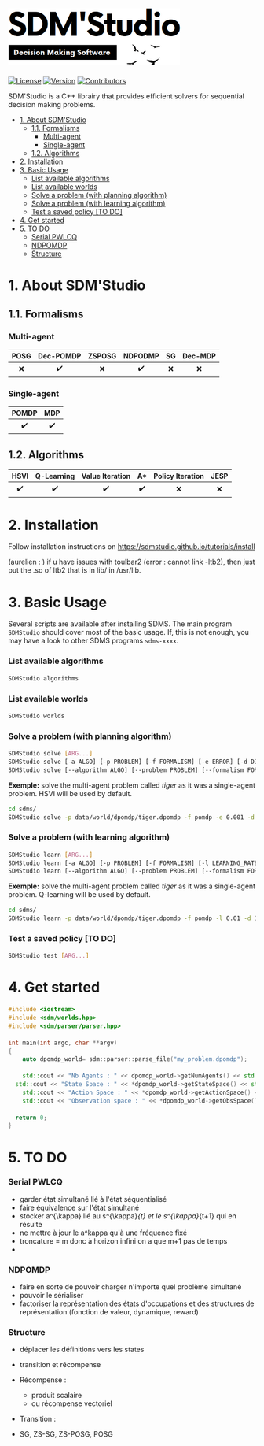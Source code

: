 [![SDMS Logo](https://raw.githubusercontent.com/SDMStudio/sdms/main/docs/sdms-logo-black2.png)](https://sdmstudio.github.io)
------------------------------------------------------

[![License](https://img.shields.io/github/license/sdmstudio/sdms)](https://gitlab.inria.fr/chroma1/plasma/sdms/-/blob/main/LICENSE)
[![Version](https://img.shields.io/github/v/tag/sdmstudio/sdms)](https://github.com/SDMStudio/sdms/tags)
[![Contributors](https://img.shields.io/github/contributors-anon/sdmstudio/sdms)](https://github.com/SDMStudio/sdms/graphs/contributors)


SDM'Studio is a C++ librairy that provides efficient solvers for sequential decision making problems.

- [1. About SDM'Studio](#1-about-sdmstudio)
  - [1.1. Formalisms](#11-formalisms)
    - [Multi-agent](#multi-agent)
    - [Single-agent](#single-agent)
  - [1.2. Algorithms](#12-algorithms)
- [2. Installation](#2-installation)
- [3. Basic Usage](#3-basic-usage)
    - [List available algorithms](#list-available-algorithms)
    - [List available worlds](#list-available-worlds)
    - [Solve a problem (with planning algorithm)](#solve-a-problem-with-planning-algorithm)
    - [Solve a problem (with learning algorithm)](#solve-a-problem-with-learning-algorithm)
    - [Test a saved policy [TO DO]](#test-a-saved-policy-to-do)
- [4. Get started](#4-get-started)
- [5. TO DO](#5-to-do)
    - [Serial PWLCQ](#serial-pwlcq)
    - [NDPOMDP](#ndpomdp)
    - [Structure](#structure)


# 1. About SDM'Studio

## 1.1. Formalisms

### Multi-agent
| POSG  |     Dec-POMDP      | ZSPOSG |      NDPODMP       |  SG   | Dec-MDP |
| :---: | :----------------: | :----: | :----------------: | :---: | :-----: |
|  :x:  | :heavy_check_mark: |  :x:   | :heavy_check_mark: |  :x:  |   :x:   |


### Single-agent
|       POMDP        |        MDP         |
| :----------------: | :----------------: |
| :heavy_check_mark: | :heavy_check_mark: |

## 1.2. Algorithms

|        HSVI        |     Q-Learning     |  Value Iteration   |         A*         | Policy Iteration | JESP  |
| :----------------: | :----------------: | :----------------: | :----------------: | :--------------: | :---: |
| :heavy_check_mark: | :heavy_check_mark: | :heavy_check_mark: | :heavy_check_mark: |       :x:        |  :x:  |


# 2. Installation

Follow installation instructions on https://sdmstudio.github.io/tutorials/install 

(aurelien : ) if u have issues with toulbar2 (error : cannot link -ltb2), then just put the .so of ltb2 that is in lib/ in /usr/lib.

# 3. Basic Usage

Several scripts are available after installing SDMS. The main program `SDMStudio` should cover most of the basic usage. If, this is not enough, you may have a look to other SDMS programs `sdms-xxxx`.

### List available algorithms
```bash
SDMStudio algorithms
```

### List available worlds
```bash
SDMStudio worlds
```

### Solve a problem (with planning algorithm)
```bash
SDMStudio solve [ARG...]
SDMStudio solve [-a ALGO] [-p PROBLEM] [-f FORMALISM] [-e ERROR] [-d DISCOUNT] [-h HORIZON] [-t TRIALS] [-n EXP_NAME]
SDMStudio solve [--algorithm ALGO] [--problem PROBLEM] [--formalism FORMALISM] [--error ERROR] [--discount DISCOUNT] [--horizon HORIZON] [--trials TRIALS] [--name EXP_NAME]
```
**Exemple:** solve the multi-agent problem called *tiger* as it was a single-agent problem. HSVI will be used by default. 
```bash
cd sdms/
SDMStudio solve -p data/world/dpomdp/tiger.dpomdp -f pomdp -e 0.001 -d 1.0 -h 4
```

### Solve a problem (with learning algorithm)
```bash
SDMStudio learn [ARG...]
SDMStudio learn [-a ALGO] [-p PROBLEM] [-f FORMALISM] [-l LEARNING_RATE] [-d DISCOUNT] [-h HORIZON] [-t NUM_TIMESTEPS] [-n EXP_NAME]
SDMStudio learn [--algorithm ALGO] [--problem PROBLEM] [--formalism FORMALISM] [--lr LEARNING_RATE] [--discount DISCOUNT] [--horizon HORIZON] [--nb_timesteps NUM_TIMESTEPS] [--name EXP_NAME]
```

**Exemple:** solve the multi-agent problem called *tiger* as it was a single-agent problem. Q-learning will be used by default. 
```bash
cd sdms/
SDMStudio learn -p data/world/dpomdp/tiger.dpomdp -f pomdp -l 0.01 -d 1.0 -h 4 -t 30000 
```

### Test a saved policy [TO DO]
```bash
SDMStudio test [ARG...]
```

# 4. Get started

```cpp
#include <iostream>
#include <sdm/worlds.hpp>
#include <sdm/parser/parser.hpp>

int main(int argc, char **argv)
{
	auto dpomdp_world= sdm::parser::parse_file("my_problem.dpomdp");
  
	std::cout << "Nb Agents : " << dpomdp_world->getNumAgents() << std::endl;
  std::cout << "State Space : " << *dpomdp_world->getStateSpace() << std::endl;
	std::cout << "Action Space : " << *dpomdp_world->getActionSpace() << std::endl;
	std::cout << "Observation space : " << *dpomdp_world->getObsSpace() << std::endl;

  return 0;
}
```

# 5. TO DO

### Serial PWLCQ
- garder état simultané lié à l'état séquentialisé
- faire équivalence sur l'état simultané
- stocker a^{\kappa} lié au s^{\kappa}_{t} et le s^{\kappa}_{t+1} qui en résulte
- ne mettre à jour le a^kappa qu'à une fréquence fixé
- troncature = m donc à horizon infini on a que m+1 pas de temps 
- 

### NDPOMDP
- faire en sorte de pouvoir charger n'importe quel problème simultané 
- pouvoir le sérialiser
- factoriser la représentation des états d'occupations et des structures de représentation (fonction de valeur, dynamique, reward)

### Structure 
- déplacer les définitions vers les states
- transition et récompense
- Récompense : 
  - produit scalaire 
  - ou récompense vectoriel
- Transition :

- SG, ZS-SG, ZS-POSG, POSG